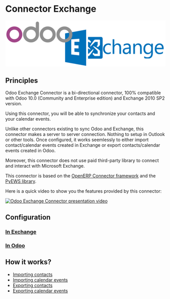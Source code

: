 # Connector Exchange

![Logo](./images/OdooXchange.png) 

## Principles

Odoo Exchange Connector is a bi-directional connector, 100% compatible with Odoo 10.0 (Community and Enterprise edition) and Exchange 2010 SP2 version.

Using this connector, you will be able to synchronize your contacts and your calendar events.

Unlike other connectors existing to sync Odoo and Exchange, this connector makes a server to server connection. Nothing to setup in Outlook or other tools. Once configured, it works seemlessly to either import contact/calendar events created in Exchange or export contacts/calendar events created in Odoo.

Moreover, this connector does not use paid third-party library to connect and interact with Microsoft Exchange.

This connector is based on the [OpenERP Connector framework](https://github.com/OCA/connector) and the [PyEWS library](https://github.com/camptocamp/PyEWS).

Here is a quick video to show you the features provided by this connector:

[![Odoo Exchange Connector presentation video](https://img.youtube.com/vi/jEhFTtzG1MU/0.jpg)](https://www.youtube.com/watch?v=jEhFTtzG1MU)


## Configuration

### [In Exchange](./config/exchange_configuration.md)

### [In Odoo](./config/odoo_configuration.md)


## How it works?

* [Importing contacts](./how_to/import_contacts.md)
* [Importing calendar events](./how_to/import_calendar_events.md)
* [Exporting contacts](./how_to/export_contacts.md)
* [Exporting calendar events](./how_to/export_calendar_events.md)